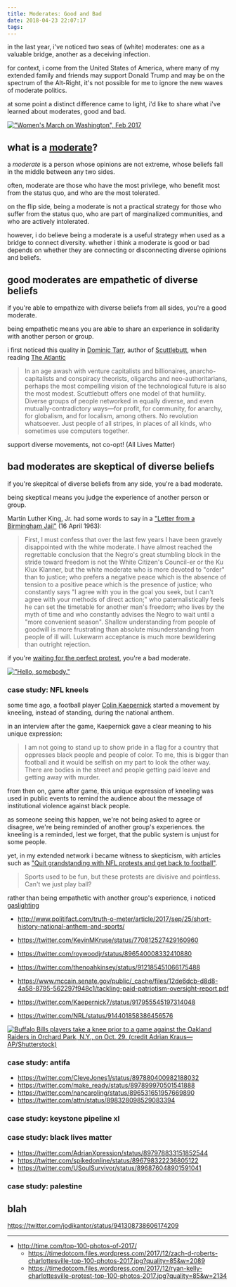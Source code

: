```yaml
---
title: Moderates: Good and Bad
date: 2018-04-23 22:07:17
tags:
---
```


in the last year, i've noticed two seas of (white) moderates: one as a valuable bridge, another as a deceiving infection.

for context, i come from the United States of America, where many of my extended family and friends may support Donald Trump and may be on the spectrum of the Alt-Right, it's not possible for me to ignore the new waves of moderate politics.

at some point a distinct difference came to light, i'd like to share what i've learned about moderates, good and bad.

[!["Women's March on Washington", Feb 2017](https://upload.wikimedia.org/wikipedia/commons/thumb/c/c9/Women%27s_March_on_Washington_%2832593123745%29.jpg/1280px-Women%27s_March_on_Washington_%2832593123745%29.jpg)](https://upload.wikimedia.org/wikipedia/commons/c/c9/Women%27s_March_on_Washington_%2832593123745%29.jpg)

## what is a [moderate](https://en.wikipedia.org/wiki/moderate)?

a _moderate_ is a person whose opinions are not extreme, whose beliefs fall in the middle between any two sides.

often, moderate are those who have the most privilege, who benefit most from the status quo, and who are the most tolerated.

on the flip side, being a moderate is not a practical strategy for those who suffer from the status quo, who are part of marginalized communities, and who are actively intolerated.

however, i do believe being a moderate is a useful strategy when used as a bridge to connect diversity. whether i think a moderate is good or bad depends on whether they are connecting or disconnecting diverse opinions and beliefs.

## good moderates are empathetic of diverse beliefs

if you're able to empathize with diverse beliefs from all sides, you're a good moderate.

being empathetic means you are able to share an experience in solidarity with another person or group.

i first noticed this quality in [Dominic Tarr](http://dominictarr.com), author of [Scuttlebutt](https://www.scuttlebutt.nz), when reading [The Atlantic](https://www.theatlantic.com/technology/archive/2017/05/meet-the-counterantidisintermediationists/527553/)

> In an age awash with venture capitalists and billionaires, anarcho-capitalists and conspiracy theorists, oligarchs and neo-authoritarians, perhaps the most compelling vision of the technological future is also the most modest. Scuttlebutt offers one model of that humility. Diverse groups of people networked in equally diverse, and even mutually-contradictory ways—for profit, for community, for anarchy, for globalism, and for localism, among others. No revolution whatsoever. Just people of all stripes, in places of all kinds, who sometimes use computers together.

support diverse movements, not co-opt! (All Lives Matter)

## bad moderates are skeptical of diverse beliefs

if you're skepitcal of diverse beliefs from any side, you're a bad moderate.

being skeptical means you judge the experience of another person or group.

Martin Luther King, Jr. had some words to say in a ["Letter from a Birmingham Jail"](https://www.africa.upenn.edu/Articles_Gen/Letter_Birmingham.html) (16 April 1963):

> First, I must confess that over the last few years I have been gravely disappointed with the white moderate. I have almost reached the regrettable conclusion that the Negro's great stumbling block in the stride toward freedom is not the White Citizen's Council-er or the Ku Klux Klanner, but the white moderate who is more devoted to "order" than to justice; who prefers a negative peace which is the absence of tension to a positive peace which is the presence of justice; who constantly says "I agree with you in the goal you seek, but I can't agree with your methods of direct action;" who paternalistically feels he can set the timetable for another man's freedom; who lives by the myth of time and who constantly advises the Negro to wait until a "more convenient season". Shallow understanding from people of goodwill is more frustrating than absolute misunderstanding from people of ill will. Lukewarm acceptance is much more bewildering than outright rejection.

if you're [waiting for the perfect protest](https://www.nytimes.com/2017/09/01/opinion/civil-rights-protest-resistance.html), you're a bad moderate.

[!["Hello, somebody."](https://pbs.twimg.com/media/DJ2rgSnW4AA7837.jpg)](https://twitter.com/theferocity/status/909071302698393600)

### case study: NFL kneels

some time ago, a football player [Colin Kaepernick](https://en.wikipedia.org/wiki/Colin_Kaepernick) started a movement by kneeling, instead of standing, during the national anthem.

in an interview after the game, Kaepernick gave a clear meaning to his unique expression:

> I am not going to stand up to show pride in a flag for a country that oppresses black people and people of color. To me, this is bigger than football and it would be selfish on my part to look the other way. There are bodies in the street and people getting paid leave and getting away with murder.

from then on, game after game, this unique expression of kneeling was used in public events to remind the audience about the message of institutional violence against black people.

as someone seeing this happen, we're not being asked to agree or disagree, we're being reminded of another group's experiences. the kneeling is a reminded, lest we forget, that the public system is unjust for some people.

yet, in my extended network i became witness to skepticism, with articles such as ["Quit grandstanding with NFL protests and get back to football"](https://www.usatoday.com/story/opinion/2017/09/26/fl-stop-self-destructive-grandstanding-and-just-play-football-james-robbins-column/701472001/).

> Sports used to be fun, but these protests are divisive and pointless. Can't we just play ball?

rather than being empathetic with another group's experience, i noticed [gaslighting](https://en.wikipedia.org/wiki/Gaslighting)

- http://www.politifact.com/truth-o-meter/article/2017/sep/25/short-history-national-anthem-and-sports/
- https://twitter.com/KevinMKruse/status/770812527429160960
- https://twitter.com/roywoodjr/status/896540008332410880
- https://twitter.com/thenoahkinsey/status/912185451066175488
- https://www.mccain.senate.gov/public/_cache/files/12de6dcb-d8d8-4a58-8795-562297f948c1/tackling-paid-patriotism-oversight-report.pdf


- https://twitter.com/Kaepernick7/status/917955545197314048
- https://twitter.com/NRL/status/914401858386456576

[![Buffalo Bills players take a knee prior to a game against the Oakland Raiders in Orchard Park, N.Y., on Oct. 29. (credit Adrian Kraus—AP/Shutterstock)](https://timedotcom.files.wordpress.com/2017/12/adrian-kraus-national-anthem-top-100-photos-2017.jpg?quality=85&w=1000)](http://time.com/top-100-photos-of-2017/)

### case study: antifa

- https://twitter.com/CleveJones1/status/897880400982188032
- https://twitter.com/make_ready/status/897899970501541888
- https://twitter.com/nancaroling/status/896531651957669890
- https://twitter.com/attn/status/898328098529083394



### case study: keystone pipeline xl

### case study: black lives matter

- https://twitter.com/AdrianXpression/status/897978833151852544
- https://twitter.com/spikedonline/status/896798322236805122
- https://twitter.com/USoulSurvivor/status/896876048901591041

### case study: palestine

## blah

https://twitter.com/jodikantor/status/941308738606174209

---

- http://time.com/top-100-photos-of-2017/
  - https://timedotcom.files.wordpress.com/2017/12/zach-d-roberts-charlottesville-top-100-photos-2017.jpg?quality=85&w=2089
  - https://timedotcom.files.wordpress.com/2017/12/ryan-kelly-charlottesville-protest-top-100-photos-2017.jpg?quality=85&w=2134
